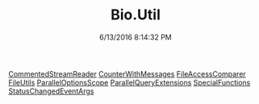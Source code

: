 ﻿---
title: Bio.Util
date: 6/13/2016 8:14:32 PM
---

[CommentedStreamReader](T-Bio.Util.CommentedStreamReader.html)
[CounterWithMessages](T-Bio.Util.CounterWithMessages.html)
[FileAccessComparer](T-Bio.Util.FileAccessComparer.html)
[FileUtils](T-Bio.Util.FileUtils.html)
[ParallelOptionsScope](T-Bio.Util.ParallelOptionsScope.html)
[ParallelQueryExtensions](T-Bio.Util.ParallelQueryExtensions.html)
[SpecialFunctions](T-Bio.Util.SpecialFunctions.html)
[StatusChangedEventArgs](T-Bio.Util.StatusChangedEventArgs.html)
